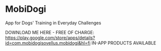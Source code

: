 # MobiDogi
App for Dogs' Training in Everyday Challenges

DOWNLOAD ME HERE - FREE OF CHARGE: https://play.google.com/store/apps/details?id=com.mobidogisovellus.mobidogi&hl=fi
IN-APP PRODUCTS AVAILABLE
